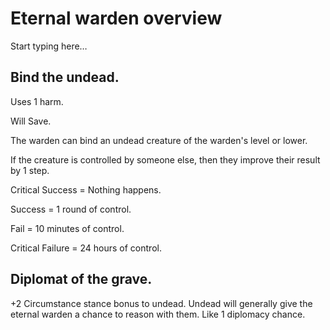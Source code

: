 # Eternal warden overview

Start typing here…

## Bind the undead.
Uses 1 harm.

Will Save.

The warden can bind an undead creature of the warden's level or lower.

If the creature is controlled by someone else, then they improve their result by 1 step.

Critical Success = Nothing happens.

Success = 1 round of control.

Fail = 10 minutes of control.

Critical Failure = 24 hours of control.

## Diplomat of the grave.

+2 Circumstance stance bonus to undead.
Undead will generally give the eternal warden a chance to reason with them.
Like 1 diplomacy chance.
